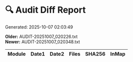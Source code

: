 # 🔍 Audit Diff Report
Generated: 2025-10-07 02:03:49

**Older:** AUDIT-20251007_020226.txt  
**Newer:** AUDIT-20251007_020348.txt

| Module | Date1 | Date2 | Files | SHA256 | InMap |
|---|---|---|---|---|---|
